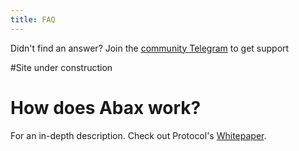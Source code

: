 ```yaml
---
title: FAQ
---
```


<Info>Didn't find an answer? Join the <a href="https://t.me/abaxprotocol">community Telegram</a> to get support</Info>

#Site under construction

# How does Abax work?

For an in-depth description. Check out Protocol's [Whitepaper](https://abaxfinance.github.io/abax-org/whitepaper.pdf).
